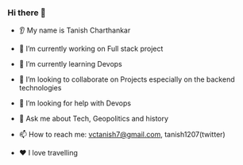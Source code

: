 ### Hi there 👋
* 👂 My name is Tanish Charthankar

* 🔭 I’m currently working on Full stack project
* 🌱 I’m currently learning Devops
* 🤝 I’m looking to collaborate on Projects especially on the backend technologies
* 🤔 I’m looking for help with Devops
* 💬 Ask me about Tech, Geopolitics and history
* 📫 How to reach me: vctanish7@gmail.com, tanish1207(twitter)
* ❤️ I love travelling
  
